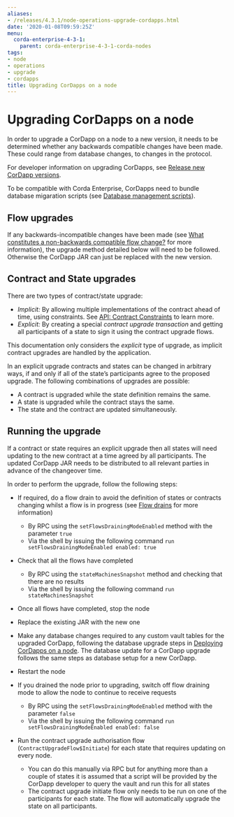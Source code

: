 ```yaml
---
aliases:
- /releases/4.3.1/node-operations-upgrade-cordapps.html
date: '2020-01-08T09:59:25Z'
menu:
  corda-enterprise-4-3-1:
    parent: corda-enterprise-4-3-1-corda-nodes
tags:
- node
- operations
- upgrade
- cordapps
title: Upgrading CorDapps on a node
---
```



# Upgrading CorDapps on a node

In order to upgrade a CorDapp on a node to a new version, it needs to be determined whether any backwards compatible
changes have been made. These could range from database changes, to changes in the protocol.

For developer information on upgrading CorDapps, see [Release new CorDapp versions](upgrading-cordapps.md).

To be compatible with Corda Enterprise, CorDapps need to bundle database migaration scripts (see [Database management scripts](database-management.md)).


## Flow upgrades

If any backwards-incompatible changes have been made (see [What constitutes a non-backwards compatible flow change?](upgrading-cordapps.md#upgrading-cordapps-backwards-incompatible-flow-changes)
for more information), the upgrade method detailed below will need to be followed. Otherwise the CorDapp JAR can just
be replaced with the new version.


## Contract and State upgrades

There are two types of contract/state upgrade:


* *Implicit:* By allowing multiple implementations of the contract ahead of time, using constraints. See
[API: Contract Constraints](api-contract-constraints.md) to learn more.
* *Explicit:* By creating a special *contract upgrade transaction* and getting all participants of a state to sign it using the
contract upgrade flows.

This documentation only considers the *explicit* type of upgrade, as implicit contract upgrades are handled by the application.

In an explicit upgrade contracts and states can be changed in arbitrary ways, if and only if all of the state’s participants
agree to the proposed upgrade. The following combinations of upgrades are possible:


* A contract is upgraded while the state definition remains the same.
* A state is upgraded while the contract stays the same.
* The state and the contract are updated simultaneously.


## Running the upgrade

If a contract or state requires an explicit upgrade then all states will need updating to the new contract at a time agreed
by all participants. The updated CorDapp JAR needs to be distributed to all relevant parties in advance of the changeover
time.

In order to perform the upgrade, follow the following steps:


* If required, do a flow drain to avoid the definition of states or contracts changing whilst a flow is in progress (see [Flow drains](upgrading-cordapps.md#upgrading-cordapps-flow-drains) for more information)
    * By RPC using the `setFlowsDrainingModeEnabled` method with the parameter `true`
    * Via the shell by issuing the following command `run setFlowsDrainingModeEnabled enabled: true`


* Check that all the flows have completed
    * By RPC using the `stateMachinesSnapshot` method and checking that there are no results
    * Via the shell by issuing the following command `run stateMachinesSnapshot`


* Once all flows have completed, stop the node
* Replace the existing JAR with the new one
* Make any database changes required to any custom vault tables for the upgraded CorDapp,
following the database upgrade steps in [Deploying CorDapps on a node](node-operations-cordapp-deployment.md).
The database update for a CorDapp upgrade follows the same steps as database setup for a new CorDapp.
* Restart the node
* If you drained the node prior to upgrading, switch off flow draining mode to allow the node to continue to receive requests
    * By RPC using the `setFlowsDrainingModeEnabled` method with the parameter `false`
    * Via the shell by issuing the following command `run setFlowsDrainingModeEnabled enabled: false`


* Run the contract upgrade authorisation flow (`ContractUpgradeFlow$Initiate`) for each state that requires updating on every node.
    * You can do this manually via RPC but for anything more than a couple of states it is assumed that a script will be
provided by the CorDapp developer to query the vault and run this for all states
    * The contract upgrade initiate flow only needs to be run on one of the participants for each state. The flow will
automatically upgrade the state on all participants.



